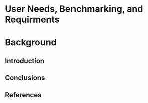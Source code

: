 # User Needs, Benchmarking, and Requirments

# Background

## Introduction

## Conclusions

## References
